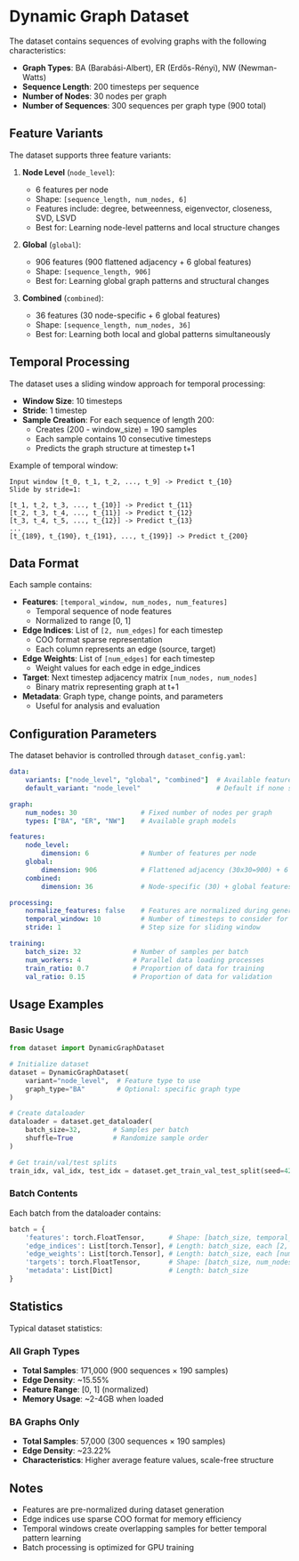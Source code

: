 # Dynamic Graph Dataset

The dataset contains sequences of evolving graphs with the following characteristics:

- **Graph Types**: BA (Barabási-Albert), ER (Erdős-Rényi), NW (Newman-Watts)
- **Sequence Length**: 200 timesteps per sequence
- **Number of Nodes**: 30 nodes per graph
- **Number of Sequences**: 300 sequences per graph type (900 total)

## Feature Variants

The dataset supports three feature variants:

1. **Node Level** (`node_level`):
   - 6 features per node
   - Shape: `[sequence_length, num_nodes, 6]`
   - Features include: degree, betweenness, eigenvector, closeness, SVD, LSVD
   - Best for: Learning node-level patterns and local structure changes

2. **Global** (`global`):
   - 906 features (900 flattened adjacency + 6 global features)
   - Shape: `[sequence_length, 906]`
   - Best for: Learning global graph patterns and structural changes

3. **Combined** (`combined`):
   - 36 features (30 node-specific + 6 global features)
   - Shape: `[sequence_length, num_nodes, 36]`
   - Best for: Learning both local and global patterns simultaneously

## Temporal Processing

The dataset uses a sliding window approach for temporal processing:

- **Window Size**: 10 timesteps
- **Stride**: 1 timestep
- **Sample Creation**: For each sequence of length 200:
  - Creates (200 - window_size) = 190 samples
  - Each sample contains 10 consecutive timesteps
  - Predicts the graph structure at timestep t+1

Example of temporal window:

```text
Input window [t_0, t_1, t_2, ..., t_9] -> Predict t_{10}
Slide by stride=1:

[t_1, t_2, t_3, ..., t_{10}] -> Predict t_{11}
[t_2, t_3, t_4, ..., t_{11}] -> Predict t_{12}
[t_3, t_4, t_5, ..., t_{12}] -> Predict t_{13}
...
[t_{189}, t_{190}, t_{191}, ..., t_{199}] -> Predict t_{200}
```

## Data Format

Each sample contains:
- **Features**: `[temporal_window, num_nodes, num_features]`
  - Temporal sequence of node features
  - Normalized to range [0, 1]
- **Edge Indices**: List of `[2, num_edges]` for each timestep
  - COO format sparse representation
  - Each column represents an edge (source, target)
- **Edge Weights**: List of `[num_edges]` for each timestep
  - Weight values for each edge in edge_indices
- **Target**: Next timestep adjacency matrix `[num_nodes, num_nodes]`
  - Binary matrix representing graph at t+1
- **Metadata**: Graph type, change points, and parameters
  - Useful for analysis and evaluation

## Configuration Parameters

The dataset behavior is controlled through `dataset_config.yaml`:

```yaml
data:
    variants: ["node_level", "global", "combined"]  # Available feature types
    default_variant: "node_level"                   # Default if none specified

graph:
    num_nodes: 30                # Fixed number of nodes per graph
    types: ["BA", "ER", "NW"]    # Available graph models

features:
    node_level:
        dimension: 6             # Number of features per node
    global:
        dimension: 906           # Flattened adjacency (30x30=900) + 6 features
    combined:
        dimension: 36            # Node-specific (30) + global features (6)

processing:
    normalize_features: false    # Features are normalized during generation
    temporal_window: 10          # Number of timesteps to consider for prediction
    stride: 1                    # Step size for sliding window

training:
    batch_size: 32             # Number of samples per batch
    num_workers: 4             # Parallel data loading processes
    train_ratio: 0.7           # Proportion of data for training
    val_ratio: 0.15            # Proportion of data for validation
```

## Usage Examples

### Basic Usage
```python
from dataset import DynamicGraphDataset

# Initialize dataset
dataset = DynamicGraphDataset(
    variant="node_level",  # Feature type to use
    graph_type="BA"        # Optional: specific graph type
)

# Create dataloader
dataloader = dataset.get_dataloader(
    batch_size=32,        # Samples per batch
    shuffle=True          # Randomize sample order
)

# Get train/val/test splits
train_idx, val_idx, test_idx = dataset.get_train_val_test_split(seed=42)
```

### Batch Contents
Each batch from the dataloader contains:
```python
batch = {
    'features': torch.FloatTensor,      # Shape: [batch_size, temporal_window, num_nodes, features]
    'edge_indices': List[torch.Tensor], # Length: batch_size, each [2, num_edges]
    'edge_weights': List[torch.Tensor], # Length: batch_size, each [num_edges]
    'targets': torch.FloatTensor,       # Shape: [batch_size, num_nodes, num_nodes]
    'metadata': List[Dict]              # Length: batch_size
}
```

## Statistics

Typical dataset statistics:

### All Graph Types
- **Total Samples**: 171,000 (900 sequences × 190 samples)
- **Edge Density**: ~15.55%
- **Feature Range**: [0, 1] (normalized)
- **Memory Usage**: ~2-4GB when loaded

### BA Graphs Only
- **Total Samples**: 57,000 (300 sequences × 190 samples)
- **Edge Density**: ~23.22%
- **Characteristics**: Higher average feature values, scale-free structure

## Notes
- Features are pre-normalized during dataset generation
- Edge indices use sparse COO format for memory efficiency
- Temporal windows create overlapping samples for better temporal pattern learning
- Batch processing is optimized for GPU training